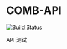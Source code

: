 # COMB-API

[![Build Status](https://travis-ci.org/bestony/COMB-API.svg?branch=master)](https://travis-ci.org/bestony/COMB-API)

API 测试
